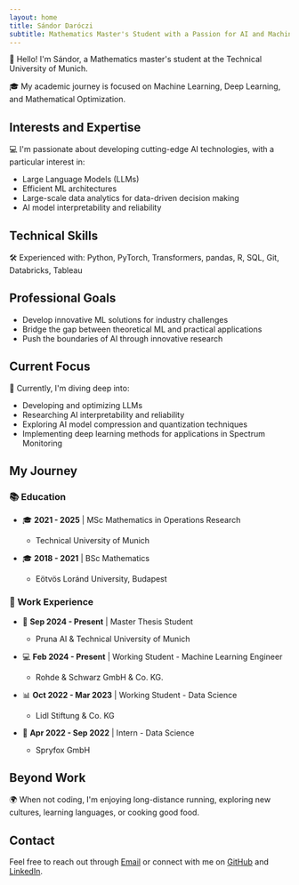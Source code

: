 ```yaml
---
layout: home
title: Sándor Daróczi
subtitle: Mathematics Master's Student with a Passion for AI and Machine Learning
---
```


👋 Hello! I'm Sándor, a Mathematics master's student at the Technical University of Munich.

🎓 My academic journey is focused on Machine Learning, Deep Learning, and Mathematical Optimization.

## Interests and Expertise

💻 I'm passionate about developing cutting-edge AI technologies, with a particular interest in:

- Large Language Models (LLMs)
- Efficient ML architectures
- Large-scale data analytics for data-driven decision making
- AI model interpretability and reliability

## Technical Skills

🛠️ Experienced with: Python, PyTorch, Transformers, pandas, R, SQL, Git, Databricks, Tableau

## Professional Goals

- Develop innovative ML solutions for industry challenges
- Bridge the gap between theoretical ML and practical applications
- Push the boundaries of AI through innovative research

## Current Focus

🌱 Currently, I'm diving deep into:

- Developing and optimizing LLMs
- Researching AI interpretability and reliability
- Exploring AI model compression and quantization techniques
- Implementing deep learning methods for applications in Spectrum Monitoring

## My Journey

### 📚 Education

- 🎓 **2021 - 2025** | MSc Mathematics in Operations Research
  - Technical University of Munich

- 🎓 **2018 - 2021** | BSc Mathematics
  - Eötvös Loránd University, Budapest

### 💼 Work Experience

- 🔬 **Sep 2024 - Present** | Master Thesis Student
  - Pruna AI & Technical University of Munich

- 💻 **Feb 2024 - Present** | Working Student - Machine Learning Engineer
  - Rohde & Schwarz GmbH & Co. KG.

- 📊 **Oct 2022 - Mar 2023** | Working Student - Data Science
  - Lidl Stiftung & Co. KG

- 🧪 **Apr 2022 - Sep 2022** | Intern - Data Science
  - Spryfox GmbH

## Beyond Work

🌍 When not coding, I'm enjoying long-distance running, exploring new cultures, learning languages, or cooking good food.

## Contact

Feel free to reach out through [Email](mailto:daroczisandor00@gmail.com) or connect with me on [GitHub](https://github.com/sandordaroczi/) and [LinkedIn](https://www.linkedin.com/in/sandor-daroczi/).

